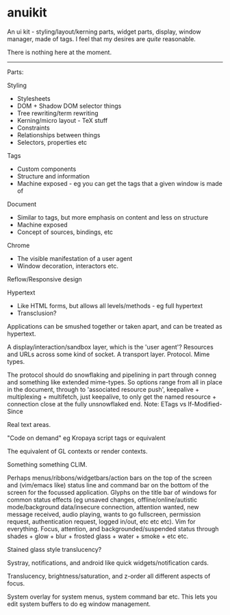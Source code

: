 # anuikit
An ui kit - styling/layout/kerning parts, widget parts, display, window manager, made of tags. I feel that my desires are *quite* reasonable.

There is nothing here at the moment.

---

Parts:

Styling
- Stylesheets
- DOM + Shadow DOM selector things
- Tree rewriting/term rewriting
- Kerning/micro layout - TeX stuff
- Constraints
- Relationships between things
- Selectors, properties etc

Tags
- Custom components
- Structure and information
- Machine exposed - eg you can get the tags that a given window is made of

Document
- Similar to tags, but more emphasis on content and less on structure
- Machine exposed
- Concept of sources, bindings, etc

Chrome
- The visible manifestation of a user agent
- Window decoration, interactors etc.

Reflow/Responsive design

Hypertext
- Like HTML forms, but allows all levels/methods - eg full hypertext
- Transclusion?

Applications can be smushed together or taken apart, and can be treated as hypertext.

A display/interaction/sandbox layer, which is the 'user agent'?
Resources and URLs across some kind of socket.
A transport layer.
Protocol.
Mime types.

The protocol should do snowflaking and pipelining in part through conneg and something like extended mime-types. So options range from all in place in the document, through to 'associated resource push', keepalive + multiplexing + multifetch, just keepalive, to only get the named resource + connection close at the fully unsnowflaked end.
Note: ETags vs If-Modified-Since

Real text areas.

"Code on demand" eg Kropaya script tags or equivalent

The equivalent of GL contexts or render contexts.

Something something CLIM.

Perhaps menus/ribbons/widgetbars/action bars on the top of the screen and (vim/emacs like) status line and command bar on the bottom of the screen for the focussed application. Glyphs on the title bar of windows for common status effects (eg unsaved changes, offline/online/autistic mode/background data/insecure connection, attention wanted, new message received, audio playing, wants to go fullscreen, permission request, authentication request, logged in/out, etc etc etc). Vim for everything. Focus, attention, and backgrounded/suspended status through shades + glow + blur + frosted glass + water + smoke + etc etc.

Stained glass style translucency?

Systray, notifications, and android like quick widgets/notification cards.

Translucency, brightness/saturation, and z-order all different aspects of focus.

System overlay for system menus, system command bar etc. This lets you edit system buffers to do eg window management.

